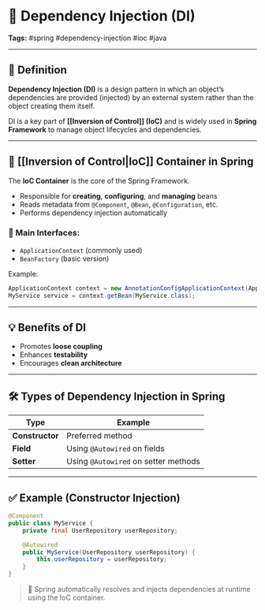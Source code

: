 # 🧩 Dependency Injection (DI)  
**Tags:** #spring #dependency-injection #ioc #java 

---

## 📌 Definition

**Dependency Injection (DI)** is a design pattern in which an object’s dependencies are provided (injected) by an external system rather than the object creating them itself.

DI is a key part of **[[Inversion of Control]] (IoC)** and is widely used in **Spring Framework** to manage object lifecycles and dependencies.

---

## 🔄 [[Inversion of Control|IoC]] Container in Spring

The **IoC Container** is the core of the Spring Framework.

- Responsible for **creating**, **configuring**, and **managing** beans
- Reads metadata from `@Component`, `@Bean`, `@Configuration`, etc.
- Performs dependency injection automatically

### 🧠 Main Interfaces:
- `ApplicationContext` (commonly used)
- `BeanFactory` (basic version)

Example:
```java
ApplicationContext context = new AnnotationConfigApplicationContext(AppConfig.class);
MyService service = context.getBean(MyService.class);
```

---

## 💡 Benefits of DI

- Promotes **loose coupling**
- Enhances **testability**
- Encourages **clean architecture**

---

## 🛠️ Types of Dependency Injection in Spring

| Type            | Example                              |
| --------------- | ------------------------------------ |
| **Constructor** | Preferred method                     |
| **Field**       | Using `@Autowired` on fields         |
| **Setter**      | Using `@Autowired` on setter methods |

---

## ✅ Example (Constructor Injection)

```java
@Component
public class MyService {
    private final UserRepository userRepository;

    @Autowired
    public MyService(UserRepository userRepository) {
        this.userRepository = userRepository;
    }
}
```

> 🧠 Spring automatically resolves and injects dependencies at runtime using the IoC container.
